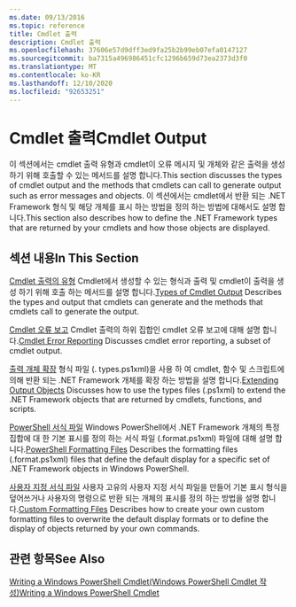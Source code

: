 ```yaml
---
ms.date: 09/13/2016
ms.topic: reference
title: Cmdlet 출력
description: Cmdlet 출력
ms.openlocfilehash: 37606e57d9dff3ed9fa25b2b99eb07efa0147127
ms.sourcegitcommit: ba7315a496986451cfc1296b659d73ea2373d3f0
ms.translationtype: MT
ms.contentlocale: ko-KR
ms.lasthandoff: 12/10/2020
ms.locfileid: "92653251"
---
```

# <a name="cmdlet-output"></a><span data-ttu-id="e5c43-103">Cmdlet 출력</span><span class="sxs-lookup"><span data-stu-id="e5c43-103">Cmdlet Output</span></span>

<span data-ttu-id="e5c43-104">이 섹션에서는 cmdlet 출력 유형과 cmdlet이 오류 메시지 및 개체와 같은 출력을 생성 하기 위해 호출할 수 있는 메서드를 설명 합니다.</span><span class="sxs-lookup"><span data-stu-id="e5c43-104">This section discusses the types of cmdlet output and the methods that cmdlets can call to generate output such as error messages and objects.</span></span> <span data-ttu-id="e5c43-105">이 섹션에서는 cmdlet에서 반환 되는 .NET Framework 형식 및 해당 개체를 표시 하는 방법을 정의 하는 방법에 대해서도 설명 합니다.</span><span class="sxs-lookup"><span data-stu-id="e5c43-105">This section also describes how to define the .NET Framework types that are returned by your cmdlets and how those objects are displayed.</span></span>

## <a name="in-this-section"></a><span data-ttu-id="e5c43-106">섹션 내용</span><span class="sxs-lookup"><span data-stu-id="e5c43-106">In This Section</span></span>

<span data-ttu-id="e5c43-107">[Cmdlet 출력의 유형](./types-of-cmdlet-output.md) Cmdlet에서 생성할 수 있는 형식과 출력 및 cmdlet이 출력을 생성 하기 위해 호출 하는 메서드를 설명 합니다.</span><span class="sxs-lookup"><span data-stu-id="e5c43-107">[Types of Cmdlet Output](./types-of-cmdlet-output.md) Describes the types and output that cmdlets can generate and the methods that cmdlets call to generate the output.</span></span>

<span data-ttu-id="e5c43-108">[Cmdlet 오류 보고](./cmdlet-error-reporting.md) Cmdlet 출력의 하위 집합인 cmdlet 오류 보고에 대해 설명 합니다.</span><span class="sxs-lookup"><span data-stu-id="e5c43-108">[Cmdlet Error Reporting](./cmdlet-error-reporting.md) Discusses cmdlet error reporting, a subset of cmdlet output.</span></span>

<span data-ttu-id="e5c43-109">[출력 개체 확장](./extending-output-objects.md) 형식 파일 (. types.ps1xml)을 사용 하 여 cmdlet, 함수 및 스크립트에 의해 반환 되는 .NET Framework 개체를 확장 하는 방법을 설명 합니다.</span><span class="sxs-lookup"><span data-stu-id="e5c43-109">[Extending Output Objects](./extending-output-objects.md) Discusses how to use the types files (.ps1xml) to extend the .NET Framework objects that are returned by cmdlets, functions, and scripts.</span></span>

<span data-ttu-id="e5c43-110">[PowerShell 서식 파일](../format/powershell-formatting-files.md) Windows PowerShell에서 .NET Framework 개체의 특정 집합에 대 한 기본 표시를 정의 하는 서식 파일 (.format.ps1xml) 파일에 대해 설명 합니다.</span><span class="sxs-lookup"><span data-stu-id="e5c43-110">[PowerShell Formatting Files](../format/powershell-formatting-files.md) Describes the formatting files (.format.ps1xml) files that define the default display for a specific set of .NET Framework objects in Windows PowerShell.</span></span>

<span data-ttu-id="e5c43-111">[사용자 지정 서식 파일](./custom-formatting-files.md) 사용자 고유의 사용자 지정 서식 파일을 만들어 기본 표시 형식을 덮어쓰거나 사용자의 명령으로 반환 되는 개체의 표시를 정의 하는 방법을 설명 합니다.</span><span class="sxs-lookup"><span data-stu-id="e5c43-111">[Custom Formatting Files](./custom-formatting-files.md) Describes how to create your own custom formatting files to overwrite the default display formats or to define the display of objects returned by your own commands.</span></span>

## <a name="see-also"></a><span data-ttu-id="e5c43-112">관련 항목</span><span class="sxs-lookup"><span data-stu-id="e5c43-112">See Also</span></span>

[<span data-ttu-id="e5c43-113">Writing a Windows PowerShell Cmdlet(Windows PowerShell Cmdlet 작성)</span><span class="sxs-lookup"><span data-stu-id="e5c43-113">Writing a Windows PowerShell Cmdlet</span></span>](./writing-a-windows-powershell-cmdlet.md)
